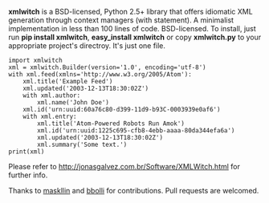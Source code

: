 **xmlwitch** is a BSD-licensed, Python 2.5+ library that offers idiomatic XML generation through context managers (with statement). A minimalist implementation in less than 100 lines of code. BSD-licensed. To install, just run **pip install xmlwitch**, **easy_install xmlwitch** or copy **xmlwitch.py** to your appropriate project's directroy. It's just one file.

    import xmlwitch
    xml = xmlwitch.Builder(version='1.0', encoding='utf-8')
    with xml.feed(xmlns='http://www.w3.org/2005/Atom'):
        xml.title('Example Feed')
        xml.updated('2003-12-13T18:30:02Z')
        with xml.author:
            xml.name('John Doe')
        xml.id('urn:uuid:60a76c80-d399-11d9-b93C-0003939e0af6')
        with xml.entry:
            xml.title('Atom-Powered Robots Run Amok')
            xml.id('urn:uuid:1225c695-cfb8-4ebb-aaaa-80da344efa6a')
            xml.updated('2003-12-13T18:30:02Z')
            xml.summary('Some text.')
    print(xml)

Please refer to http://jonasgalvez.com.br/Software/XMLWitch.html for further info.

Thanks to [maskllin](http://github.com/masklinn/) and [bbolli](http://github.com/bbolli/) for contributions. Pull requests are welcomed.